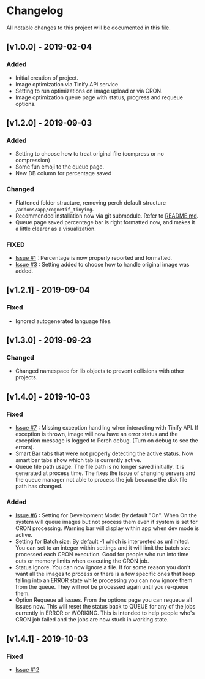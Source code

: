 # Changelog
All notable changes to this project will be documented in this file.

## [v1.0.0] - 2019-02-04
### Added
- Initial creation of project.
- Image optimization via Tinify API service
- Setting to run optimizations on image upload or via CRON.
- Image optimization queue page with status, progress and requeue options.

## [v1.2.0] - 2019-09-03
### Added
- Setting to choose how to treat original file (compress or no compression)
- Some fun emoji to the queue page.
- New DB column for percentage saved


### Changed
- Flattened folder structure, removing perch default structure `/addons/app/cognetif_tinyimg`.
- Recommended installation now via git submodule. Refer to [README.md](README.md).
- Queue page saved percentage bar is right formatted now, and makes it a little clearer as a visualization.

### FIXED
- [Issue #1](https://github.com/cognetif/tinyimg/issues/1) : Percentage is now properly reported and formatted.
- [Issue #3](https://github.com/cognetif/tinyimg/issues/3) : Setting added to choose how to handle original image was added. 


## [v1.2.1] - 2019-09-04

### Fixed
- Ignored autogenerated language files.

## [v1.3.0] - 2019-09-23

### Changed
- Changed namespace for lib objects to prevent collisions with other projects.

## [v1.4.0] - 2019-10-03

### Fixed
- [Issue #7](https://github.com/cognetif/tinyimg/issues/7) : Missing exception handling when interacting with Tinify API.  If exception is thrown, image will now have an error status and the exception message is logged to Perch debug. (Turn on debug to see the errors).
- Smart Bar tabs that were not properly detecting the active status. Now smart bar tabs show which tab is currently active.
- Queue file path usage.  The file path is no longer saved initially.  It is generated at process time. The fixes the issue of changing servers and the queue manager not able to process the job because the disk file path has changed.

### Added
- [Issue #6](https://github.com/cognetif/tinyimg/issues/6) : Setting for Development Mode: By default "On". When On the system will queue images but not process them even if system is set for CRON processing.  Warning bar will display within app when dev mode is active.
- Setting for Batch size: By default -1 which is interpreted as unlimited. You can set to an integer within settings and it will limit the batch size processed each CRON execution.  Good for people who run into time outs or memory limits when executing the CRON job.
- Status Ignore.  You can now ignore a file.  If for some reason you don't want all the images to process or there is a few specific ones that keep falling into an ERROR state while processing you can now ignore them from the queue.  They will not be processed again until you re-queue them.
- Option Requeue all issues.  From the options page you can requeue all issues now.  This will reset the status back to QUEUE for any of the jobs currently in ERROR or WORKING.  This is intended to help people who's CRON job failed and the jobs are now stuck in working state.

## [v1.4.1] - 2019-10-03
### Fixed
- [Issue #12](https://github.com/cognetif/tinyimg/issues/12)
